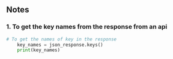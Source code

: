 ## Notes
### 1. To get the key names from the response from an api 
```python
# To get the names of key in the response
    key_names = json_response.keys()
    print(key_names)
```